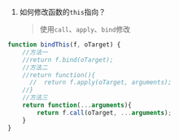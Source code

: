 1. 如何修改函数的`this`指向？
   > 使用`call`、`apply`、`bind`修改
```js
function bindThis(f, oTarget) {
    //方法一
    //return f.bind(oTarget);
    //方法二
    //return function(){
      //  return f.apply(oTarget, arguments);
    //}
    //方法三
    return function(...arguments){
        return f.call(oTarget, ...arguments);
    }
}
```

